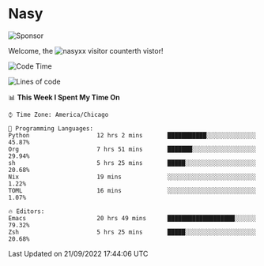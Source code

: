 # Nasy

<!--
<p align="center">
<img height="200" src="https://github-readme-stats.vercel.app/api?username=nasyxx&count_private=true&show_icons=true&theme=dracula&include_all_commits=true"/>
<img height="200" src="https://github-readme-stats.vercel.app/api/top-langs/?username=nasyxx&theme=dracula&hide=html,jupyter+notebook&count_private=true&show_icons=true"/>
</p>

  
----------------
-->

![Sponsor](https://img.shields.io/static/v1.svg?label=Sponsor&message=%E2%9D%A4&logo=GitHub&style=flat&color=pink)
 
Welcome, the ![nasyxx visitor counter](https://count.getloli.com/get/@nasyxx?theme=rule34)th vistor!
 
<!--START_SECTION:waka-->
![Code Time](http://img.shields.io/badge/Code%20Time-2%2C652%20hrs%201%20min-blue)

![Lines of code](https://img.shields.io/badge/From%20Hello%20World%20I%27ve%20Written-5%20Million%20lines%20of%20code-blue)

📊 **This Week I Spent My Time On** 

```text
⌚︎ Time Zone: America/Chicago

💬 Programming Languages: 
Python                   12 hrs 2 mins       ███████████░░░░░░░░░░░░░░   45.87% 
Org                      7 hrs 51 mins       ███████░░░░░░░░░░░░░░░░░░   29.94% 
sh                       5 hrs 25 mins       █████░░░░░░░░░░░░░░░░░░░░   20.68% 
Nix                      19 mins             ░░░░░░░░░░░░░░░░░░░░░░░░░   1.22% 
TOML                     16 mins             ░░░░░░░░░░░░░░░░░░░░░░░░░   1.07%

🔥 Editors: 
Emacs                    20 hrs 49 mins      ███████████████████░░░░░░   79.32% 
Zsh                      5 hrs 25 mins       █████░░░░░░░░░░░░░░░░░░░░   20.68%

```


 Last Updated on 21/09/2022 17:44:06 UTC
<!--END_SECTION:waka-->

<!-- ![visitors](https://visitor-badge.laobi.icu/badge?page_id=nasyxx.nasyxx) -->
